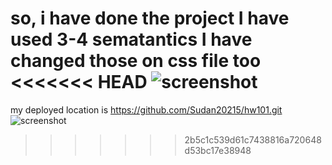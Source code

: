 so, i have done the project
 I have used 3-4 sematantics
 I have changed those on css file too
<<<<<<< HEAD
  ![screenshot](https://user-images.githubusercontent.com/71658001/94997275-ddbabe80-055e-11eb-8ba9-f2173ddd2455.png)
=======
 my deployed location is https://github.com/Sudan20215/hw101.git
 ![screenshot](https://user-images.githubusercontent.com/71658001/94997275-ddbabe80-055e-11eb-8ba9-f2173ddd2455.png)
>>>>>>> 2b5c1c539d61c7438816a720648d53bc17e38948
